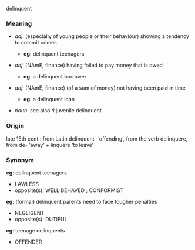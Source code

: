 delinquent
### Meaning
+ _adj_: (especially of young people or their behaviour) showing a tendency to commit crimes
	+ __eg__: delinquent teenagers
+ _adj_: (NAmE, finance) having failed to pay money that is owed
	+ __eg__: a delinquent borrower
+ _adj_: (NAmE, finance) (of a sum of money) not having been paid in time
	+ __eg__: a delinquent loan

+ _noun_: see also ↑juvenile delinquent

### Origin

late 15th cent.: from Latin delinquent- ‘offending’, from the verb delinquere, from de- ‘away’ + linquere ‘to leave’

### Synonym

__eg__: delinquent teenagers 

+ LAWLESS
+ opposite(s): WELL BEHAVED ; CONFORMIST

__eg__: (formal) delinquent parents need to face tougher penalties

+ NEGLIGENT
+ opposite(s): DUTIFUL

__eg__: teenage delinquents

+ OFFENDER


